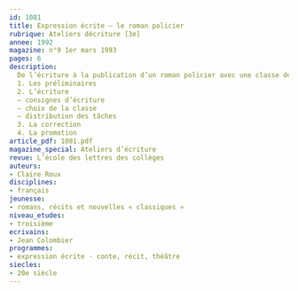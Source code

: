 ```yaml
---
id: 1081
title: Expression écrite – le roman policier 
rubrique: Ateliers décriture [3e]
annee: 1992
magazine: n°9 1er mars 1993
pages: 6
description: 
  De l’écriture à la publication d’un roman policier avec une classe de troisième – compte rendu d’une expérience pédagogique menée avec l’écrivain Jean Colombier…
  1. Les préliminaires
  2. L’écriture
  – consignes d’écriture
  – choix de la classe
  – distribution des tâches
  3. La correction
  4. La promotion
article_pdf: 1081.pdf
magazine_special: Ateliers d’écriture
revue: L’école des lettres des collèges
auteurs:
- Claire Roux
disciplines:
- français
jeunesse:
- romans, récits et nouvelles « classiques »
niveau_etudes:
- troisième
ecrivains:
- Jean Colombier
programmes:
- expression écrite - conte, récit, théâtre
siecles:
- 20e siècle
---
```


